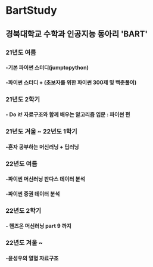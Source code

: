 # BartStudy

## 경북대학교 수학과 인공지능 동아리 'BART'

### 21년도 여름

#### -기본 파이썬 스터디(jumptopython)

#### -파이썬 스터디 + (초보자를 위한 파이썬 300제 및 백준풀이)

### 21년도 2학기

#### - Do it! 자료구조와 함께 배우는 알고리즘 입문 : 파이썬 편

### 21년도 겨울 ~ 22년도 1학기

#### -혼자 공부하는 머신러닝 + 딥러닝

### 22년도 여름 

#### -파이썬 머신러닝 판다스 데이터 분석 
#### -파이썬 증권 데이터 분석 

### 22년도 2학기

#### - 핸즈온 머신러닝 part 9 까지

### 22년도 겨울 ~

#### -윤성우의 열혈 자료구조
